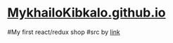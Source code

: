 # [MykhailoKibkalo.github.io](https://mykhailokibkalo.github.io/)
#My first react/redux shop
#src by [link](https://github.com/MykhailoKibkalo/OWU_React/tree/MikeShop/owu-react)
